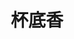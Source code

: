 ---
title: "杯底香"
description: "杯底香"
layout: shop
keywords:
  - 美食競賽
  - 台灣美食
  - 美食精選
datePublished: "2025-06-30"
dateModified: "2025-07-03"
city: "台北市"
district: "大同區"
address: "台北市大同區西寧北路90之1號2樓"
phone: "0225591775"
geo: "25.055318438910497, 121.50880195558803"
google_map: "https://maps.app.goo.gl/rtAcjz7TomKxxhUf8"
footinder: ""
official: "https://www.instagram.com/peitihsiang/"
award:
  - name: "500盤"
    year: "2024"
    entries:
      - dishes:
          - "花椒花雕蟹"

---